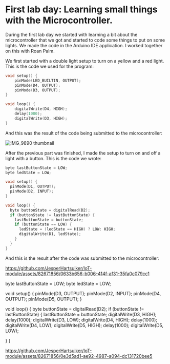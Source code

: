 # First lab day: Learning small things with the Microcontroller.

During the first lab day we started with learning a bit about the microcontroller that we got and started to code some things to put on some lights. We made the code in the Arduino IDE application. I worked together on this with Roan Palm.

We first started with a double light setup to turn on a yellow and a red light. This is the code we used for the program:

```cpp
void setup() {
    pinMode(LED_BUILTIN, OUTPUT); 
    pinMode(D4, OUTPUT); 
    pinMode(D3, OUTPUT); 
}

void loop() { 
    digitalWrite(D4, HIGH); 
    delay(1000); 
    digitalWrite(D3, HIGH); 
}
```
And this was the result of the code being submitted to the microcontroller:


![IMG_9890 thumbnail](https://github.com/JesperHartsuiker/IoT-module/assets/82671856/936bba47-df32-4d7e-8327-caafae94a93c)


After the previous part was finished, I made the setup to turn on and off a light with a button. This is the code we wrote:

```cpp
byte lastButtonState = LOW;
byte ledState = LOW;

void setup() {
  pinMode(D1, OUTPUT);
  pinMode(D2, INPUT);
}

void loop() {
  byte buttonState = digitalRead(D2);
  if (buttonState != lastButtonState) {
    lastButtonState = buttonState;
    if (buttonState == LOW) {
      ledState = (ledState == HIGH) ? LOW: HIGH;
      digitalWrite(D1, ledState);
    }
  }
}
```
And this is the result after the code was submitted to the microcontroller:


https://github.com/JesperHartsuiker/IoT-module/assets/82671856/0633b656-b006-414f-af31-35fa0c079cc1




byte lastButtonState = LOW;
byte ledState = LOW;

void setup() {
  pinMode(D3, OUTPUT);
  pinMode(D2, INPUT);
  pinMode(D4, OUTPUT);
  pinMode(D5, OUTPUT);
}

void loop() {
  byte buttonState = digitalRead(D2);
  if (buttonState != lastButtonState) {
    lastButtonState = buttonState;
    digitalWrite(D3, HIGH);
    delay(1000);
    digitalWrite(D3, LOW);
    digitalWrite(D4, HIGH);
    delay(1000);
    digitalWrite(D4, LOW);
    digitalWrite(D5, HIGH); 
    delay(1000);
    digitalWrite(D5, LOW);  
    
  }
}


https://github.com/JesperHartsuiker/IoT-module/assets/82671856/0e3d5ad1-ae92-4987-a094-dc131720bee5


